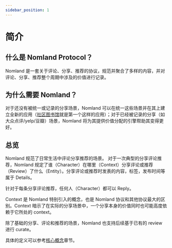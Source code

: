 ```yaml
---
sidebar_position: 1
---
```


# 简介

## 什么是 Nomland Protocol？

Nomland 是一套关于评论、分享、推荐的协议，规范并聚合了多样的内容，并对评论、分享、推荐整个周期中涉及的价值进行记录。

## 为什么需要 Nomland？

对于还没有被统一或记录的分享场景，Nomland 可以在统一这些场景并在其上建立全新的应用（[社区图书馆](https://colib.app)就是第一个这样的应用）；对于已经被记录的分享（如大众点评/yelp/豆瓣）场景，Nomland 将为其提供价值分配的引擎帮助其变得更好。

## 总览

Nomland 规范了日常生活中评论分享推荐的场景。
对于一次典型的分享评论推荐，Nomland 规定了谁（Character）在哪里（Context）分享评论或推荐（Review）了什么（Entity）。分享评论或推荐时发表的内容，标签，发布时间等属于 Details。

针对于每条分享评论推荐，任何人（Character）都可以 Reply。

Context 是 Nomland 特别引入的概念，也是 Nomland 协议和其他协议最大的区别。Context 暗示了在实际的分享场景中，一个分享本身的价值同时也可能高度依赖于它所处的 context。

除了基础的分享、评论和推荐的场景，Nomland 也支持后续基于已有的 review 进行 curate。

具体的定义可以参考[核心概念](./category/core-concepts/)章节。
